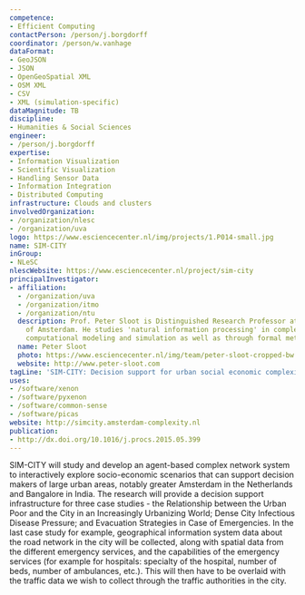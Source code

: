 ```yaml
---
competence:
- Efficient Computing
contactPerson: /person/j.borgdorff
coordinator: /person/w.vanhage
dataFormat:
- GeoJSON
- JSON
- OpenGeoSpatial XML
- OSM XML
- CSV
- XML (simulation-specific)
dataMagnitude: TB
discipline:
- Humanities & Social Sciences
engineer:
- /person/j.borgdorff
expertise:
- Information Visualization
- Scientific Visualization
- Handling Sensor Data
- Information Integration
- Distributed Computing
infrastructure: Clouds and clusters
involvedOrganization:
- /organization/nlesc
- /organization/uva
logo: https://www.esciencecenter.nl/img/projects/1.P014-small.jpg
name: SIM-CITY
inGroup:
- NLeSC
nlescWebsite: https://www.esciencecenter.nl/project/sim-city
principalInvestigator:
- affiliation:
  - /organization/uva
  - /organization/itmo
  - /organization/ntu
  description: Prof. Peter Sloot is Distinguished Research Professor at the University
    of Amsterdam. He studies 'natural information processing' in complex systems by
    computational modeling and simulation as well as through formal methods.
  name: Peter Sloot
  photo: https://www.esciencecenter.nl/img/team/peter-sloot-cropped-bw.jpg
  website: http://www.peter-sloot.com
tagLine: 'SIM-CITY: Decision support for urban social economic complexity'
uses:
- /software/xenon
- /software/pyxenon
- /software/common-sense
- /software/picas
website: http://simcity.amsterdam-complexity.nl
publication:
- http://dx.doi.org/10.1016/j.procs.2015.05.399
---
```

SIM-CITY will study and develop an agent-based complex network system to interactively explore socio-economic scenarios that can support decision makers of large urban areas, notably greater Amsterdam in the Netherlands and Bangalore in India. The research will provide a decision support infrastructure for three case studies - the Relationship between the Urban Poor and the City in an Increasingly Urbanizing World; Dense City Infectious Disease Pressure; and Evacuation Strategies in Case of Emergencies. In the last case study for example, geographical information system data about the road network in the city will be collected, along with spatial data from the different emergency services, and the capabilities of the emergency services (for example for hospitals: specialty of the hospital, number of beds, number of ambulances, etc.). This will then have to be overlaid with the traffic data we wish to collect through the traffic authorities in the city.
